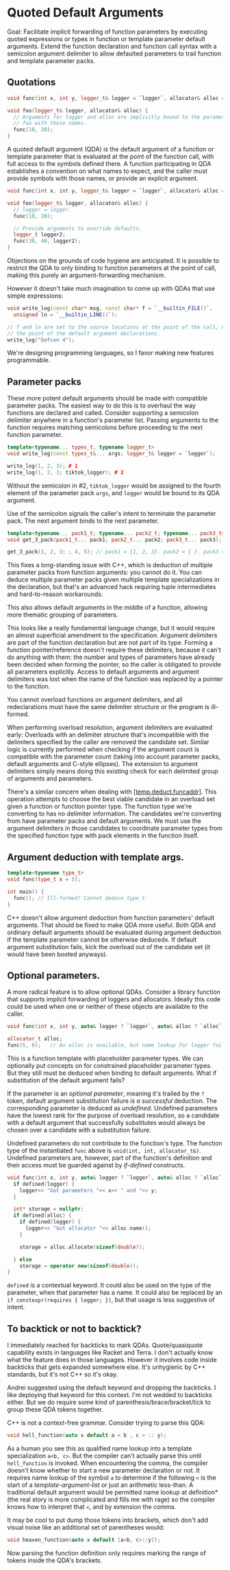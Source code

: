 # Quoted Default Arguments

Goal: Facilitate implicit forwarding of function parameters by executing quoted expressions or types in function or template parameter default arguments. Extend the function declaration and function call syntax with a semicolon argument delimiter to allow defaulted parameters to trail function and template parameter packs.

## Quotations

```cpp
void func(int x, int y, logger_t& logger = `logger`, allocator& alloc = `alloc`);

void foo(logger_t& logger, allocator& alloc) {
  // Arguments for logger and alloc are implicitly bound to the parameters of
  // foo with those names.
  func(10, 20);
}
```

A quoted default argument (QDA) is the default argument of a function or template parameter that is evaluated at the point of the function call, with full access to the symbols defined there. A function participating in QDA establishes a convention on what names to expect, and the caller must provide symbols with those names, or provide an explicit argument. 

```cpp
void func(int x, int y, logger_t& logger = `logger`, allocator& alloc = `alloc`);

void foo(logger_t& logger, allocator& alloc) {
  // logger = logger.
  func(10, 20);

  // Provide arguments to override defaults.
  logger_t logger2;
  func(30, 40, logger2);
}
```

Objections on the grounds of code hygiene are anticipated. It is possible to restrict the QDA to only binding to function parameters at the point of call, making this purely an argument-forwarding mechanism. 

However it doesn't take much imagination to come up with QDAs that use simple expressions:

```cpp
void write_log(const char* msg, const char* f = `__builtin_FILE()`, 
  unsigned ln = `__builtin_LINE()`);

// f and ln are set to the source locations at the point of the call, not at
// the point of the default argument declarations.
write_log("Defcon 4");
```

We're designing programming languages, so I favor making new features programmable.

## Parameter packs

These more potent default arguments should be made with compatible parameter packs. The easiest way to do this is to overhaul the way functions are declared and called. Consider supporting a semicolon delimiter anywhere in a function's parameter list. Passing arguments to the function requires matching semicolons before proceeding to the next function parameter.

```cpp
template<typename... types_t, typename logger_t>
void write_log(const types_t&... args; logger_t& logger = `logger`);

write_log(1, 2, 3); # 1
write_log(1, 2, 3; tiktok_logger); # 2
```

Without the semicolon in #2, `tiktok_logger` would be assigned to the fourth element of the parameter pack `args`, and `logger` would be bound to its QDA argument.

Use of the semicolon signals the caller's intent to terminate the parameter pack. The next argument binds to the next parameter. 

```cpp
template<typename... pack1_t; typename... pack2_t; typename... pack3_t>
void get_3_pack(pack1_t... pack1; pack2_t... pack2; pack3_t... pack3);

get_3_pack(1, 2, 3; ; 4, 5); // pack1 = {1, 2, 3}. pack2 = { }. pack3 = {4, 5}.
```

This fixes a long-standing issue with C++, which is deduction of multiple parameter packs from function arguments: you cannot do it. You can deduce multiple parameter packs given multiple template specializations in the declaration, but that's an advanced hack requiring tuple intermediates and hard-to-reason workarounds.

This also allows default arguments in the middle of a function, allowing more thematic grouping of parameters.

This looks like a really fundamental language change, but it would require an almost superficial amendment to the specification. Argument delimiters are part of the function declaration but are not part of its type. Forming a function pointer/reference doesn't require these delimiters, because it can't do anything with them: the number and types of parameters have already been decided when forming the pointer, so the caller is obligated to provide all parameters explicitly. Access to default arguments and argument delimiters was lost when the name of the function was replaced by a pointer to the function.

You cannot overload functions on argument delimiters, and all redeclarations must have the same delimiter structure or the program is ill-formed.

When performing overload resolution, argument delimiters are evaluated early: Overloads with an delimiter structure that's incompatible with the delimiters specified by the caller are removed the candidate set. Similar logic is currently performed when checking if the argument count is compatible with the parameter count (taking into account parameter packs, default arguments and C-style ellipses). The extension to argument delimiters simply means doing this existing check for each delimited group of arguments and parameters.

There's a similar concern when dealing with [[temp.deduct.funcaddr]](http://eel.is/c++draft/temp.deduct.funcaddr). This operation attempts to choose the best viable candidate in an overload set given a function or function pointer type. The function type we're converting to has no delimiter information. The candidates we're converting from have parameter packs and default arguments. We must use the argument delimiters in those candidates to coordinate parameter types from the specified function type with pack elements in the function itself.

## Argument deduction with template args.

```cpp
template<typename type_t>
void func(type_t x = 5);

int main() {
  func(); // Ill-formed! Cannot deduce type_t.
}
```

C++ doesn't allow argument deduction from function parameters' default arguments. That should be fixed to make QDA more useful. Both QDA and ordinary default arguments should be evaluated during argument deduction if the template parameter cannot be otherwise deducedx. If default argument substitution fails, kick the overload out of the candidate set (it would have been booted anyways).

## Optional parameters.

A more radical feature is to allow optional QDAs. Consider a library function that supports implicit forwarding of loggers and allocators. Ideally this code could be used when one or neither of these objects are available to the caller.

```cpp
void func(int x, int y, auto& logger ? `logger`, auto& alloc ? `alloc`);

allocator_t alloc;
func(5, 6);   // An alloc is available, but name lookup for logger fails.
```

This is a function template with placeholder parameter types. We can optionally put concepts on for constrained placeholder parameter types. But they still must be deduced when binding to default arguments. What if substitution of the default argument fails?

If the parameter is an _optional parameter_, meaning it's trailed by the `?` token, default argument substitution failure _is a successful_ deduction. The corresponding parameter is deduced as _undefined_. Undefined parameters have the lowest rank for the purpose of overload resolution, so a candidate with a default argument that successfully substitutes would always be chosen over a candidate with a substitution failure.

Undefined parameters do not contribute to the function's type. The function type of the instantiated `func` above is `void(int, int, allocator_t&)`. Undefined parameters are, however, part of the function's definition and their access must be guarded against by _if-defined_ constructs.

```cpp
void func(int x, int y, auto& logger ? `logger`, auto& alloc ? `alloc`) {
  if defined(logger) {
    logger<< "Got parameters "<< x<< " and "<< y;
  }

  int* storage = nullptr;
  if defined(alloc) {
    if defined(logger) {
      logger<< "Got allocator "<< alloc.name();
    }

    storage = alloc.allocate(sizeof(double));

  } else 
    storage = operator new(sizeof(double));
}
```

`defined` is a contextual keyword. It could also be used on the type of the parameter, when that parameter has a name. It could also be replaced by an `if constexpr(requires { logger; })`, but that usage is less suggestive of intent.

## To backtick or not to backtick?

I immediately reached for backticks to mark QDAs. Quote/quasiquote capability exists in languages like Racket and Terra. I don't actually know what the feature does in those languages. However it involves code inside backticks that gets expanded somewhere else. It's unhygienic by C++ standards, but it's not C++ so it's okay.

Andrei suggested using the default keyword and dropping the backticks. I like deploying that keyword for this context. I'm not wedded to backticks either. But we do require some kind of parenthesis/brace/bracket/tick to group these QDA tokens together.

C++ is not a context-free grammar. Consider trying to parse this QDA:

```cpp
void hell_function(auto x default a < b , c > :: y);
```

As a human you see this as qualified name lookup into a template specialization `a<b, c>`. But the compiler can't actually parse this until `hell_function` is invoked. When encountering the comma, the compiler doesn't know whether to start a new parameter declaration or not. It requires name lookup of the symbol `a` to determine if the following `<` is the start of a _template-argument-list_ or just an arithmetic less-than. A traditional default argument would be permitted name lookup at definition* (the real story is more complicated and fills me with rage) so the compiler knows how to interpret that `<`, and by extension the comma.

It may be cool to put dump those tokens into brackets, which don't add visual noise like an additional set of parentheses would:

```cpp
void heaven_function(auto x default [a<b, c>::y]);
```

Now parsing the function definition only requires marking the range of tokens inside the QDA's brackets.

